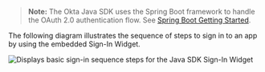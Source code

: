 > **Note:** The Okta Java SDK uses the Spring Boot framework to handle the OAuth 2.0 authentication flow. See [Spring Boot Getting Started](https://spring.io/guides/gs/spring-boot/).

The following diagram illustrates the sequence of steps to sign in to an app by using the embedded Sign-In Widget.

<div class="three-quarter">

![Displays basic sign-in sequence steps for the Java SDK Sign-In Widget](/img/oie-embedded-sdk/oie-embedded-widget-use-case-sign-in-java.png)

</div>
